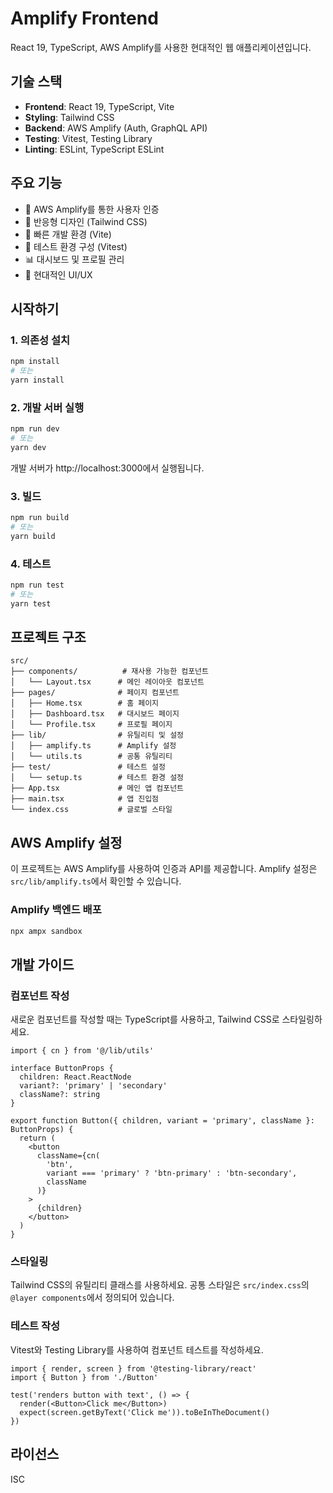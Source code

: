 # Amplify Frontend

React 19, TypeScript, AWS Amplify를 사용한 현대적인 웹 애플리케이션입니다.

## 기술 스택

- **Frontend**: React 19, TypeScript, Vite
- **Styling**: Tailwind CSS
- **Backend**: AWS Amplify (Auth, GraphQL API)
- **Testing**: Vitest, Testing Library
- **Linting**: ESLint, TypeScript ESLint

## 주요 기능

- 🔐 AWS Amplify를 통한 사용자 인증
- 📱 반응형 디자인 (Tailwind CSS)
- 🚀 빠른 개발 환경 (Vite)
- 🧪 테스트 환경 구성 (Vitest)
- 📊 대시보드 및 프로필 관리
- 🎨 현대적인 UI/UX

## 시작하기

### 1. 의존성 설치

```bash
npm install
# 또는
yarn install
```

### 2. 개발 서버 실행

```bash
npm run dev
# 또는
yarn dev
```

개발 서버가 http://localhost:3000에서 실행됩니다.

### 3. 빌드

```bash
npm run build
# 또는
yarn build
```

### 4. 테스트

```bash
npm run test
# 또는
yarn test
```

## 프로젝트 구조

```
src/
├── components/          # 재사용 가능한 컴포넌트
│   └── Layout.tsx      # 메인 레이아웃 컴포넌트
├── pages/              # 페이지 컴포넌트
│   ├── Home.tsx        # 홈 페이지
│   ├── Dashboard.tsx   # 대시보드 페이지
│   └── Profile.tsx     # 프로필 페이지
├── lib/                # 유틸리티 및 설정
│   ├── amplify.ts      # Amplify 설정
│   └── utils.ts        # 공통 유틸리티
├── test/               # 테스트 설정
│   └── setup.ts        # 테스트 환경 설정
├── App.tsx             # 메인 앱 컴포넌트
├── main.tsx            # 앱 진입점
└── index.css           # 글로벌 스타일
```

## AWS Amplify 설정

이 프로젝트는 AWS Amplify를 사용하여 인증과 API를 제공합니다. Amplify 설정은 `src/lib/amplify.ts`에서 확인할 수 있습니다.

### Amplify 백엔드 배포

```bash
npx ampx sandbox
```

## 개발 가이드

### 컴포넌트 작성

새로운 컴포넌트를 작성할 때는 TypeScript를 사용하고, Tailwind CSS로 스타일링하세요.

```tsx
import { cn } from '@/lib/utils'

interface ButtonProps {
  children: React.ReactNode
  variant?: 'primary' | 'secondary'
  className?: string
}

export function Button({ children, variant = 'primary', className }: ButtonProps) {
  return (
    <button
      className={cn(
        'btn',
        variant === 'primary' ? 'btn-primary' : 'btn-secondary',
        className
      )}
    >
      {children}
    </button>
  )
}
```

### 스타일링

Tailwind CSS의 유틸리티 클래스를 사용하세요. 공통 스타일은 `src/index.css`의 `@layer components`에서 정의되어 있습니다.

### 테스트 작성

Vitest와 Testing Library를 사용하여 컴포넌트 테스트를 작성하세요.

```tsx
import { render, screen } from '@testing-library/react'
import { Button } from './Button'

test('renders button with text', () => {
  render(<Button>Click me</Button>)
  expect(screen.getByText('Click me')).toBeInTheDocument()
})
```

## 라이선스

ISC
